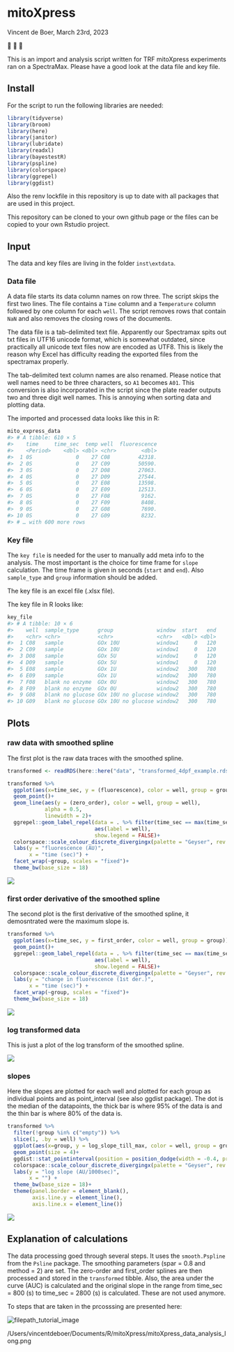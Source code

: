 
<!-- README.md is generated from README.Rmd. Please edit that file -->

# mitoXpress

<!-- badges: start -->
<!-- badges: end -->

Vincent de Boer, March 23rd, 2023

🔬 🤖 🥼

This is an import and analysis script written for TRF mitoXpress
experiments ran on a SpectraMax. Please have a good look at the data
file and key file.

## Install

For the script to run the following libraries are needed:

``` r
library(tidyverse)
library(broom)
library(here)
library(janitor)
library(lubridate)
library(readxl)
library(bayestestR)
library(pspline)
library(colorspace)
library(ggrepel)
library(ggdist)
```

Also the renv lockfile in this repository is up to date with all
packages that are used in this project.

This repository can be cloned to your own github page or the files can
be copied to your own Rstudio project.

## Input

The data and key files are living in the folder `inst\extdata`.

### Data file

A data file starts its data column names on row three. The script skips
the first two lines. The file contains a `Time` column and a
`Temperature` column followed by one column for each `well`. The script
removes rows that contain `NaN` and also removes the closing rows of the
documents.

The data file is a tab-delimited text file. Apparently our Spectramax
spits out txt files in UTF16 unicode format, which is somewhat outdated,
since practically all unicode text files now are encoded as UTF8. This
is likely the reason why Excel has difficulty reading the exported files
from the spectramax properly.

The tab-delimited text column names are also renamed. Please notice that
well names need to be three characters, so `A1` becomes `A01`. This
conversion is also incorporated in the script since the plate reader
outputs two and three digit well names. This is annoying when sorting
data and plotting data.

The imported and processed data looks like this in R:

``` r
mito_express_data
#> # A tibble: 610 × 5
#>    time     time_sec  temp well  fluorescence
#>    <Period>    <dbl> <dbl> <chr>        <dbl>
#>  1 0S              0    27 C08         42318.
#>  2 0S              0    27 C09         50590.
#>  3 0S              0    27 D08         27063.
#>  4 0S              0    27 D09         27544.
#>  5 0S              0    27 E08         13598.
#>  6 0S              0    27 E09         12513.
#>  7 0S              0    27 F08          9162.
#>  8 0S              0    27 F09          8408.
#>  9 0S              0    27 G08          7690.
#> 10 0S              0    27 G09          8232.
#> # … with 600 more rows
```

### Key file

The `key file` is needed for the user to manually add meta info to the
analysis. The most important is the choice for time frame for `slope`
calculation. The time frame is given in seconds (`start` and `end`).
Also `sample_type` and `group` information should be added.

The key file is an excel file (.xlsx file).

The key file in R looks like:

``` r
key_file
#> # A tibble: 10 × 6
#>    well  sample_type      group              window  start   end
#>    <chr> <chr>            <chr>              <chr>   <dbl> <dbl>
#>  1 C08   sample           GOx 10U            window1     0   120
#>  2 C09   sample           GOx 10U            window1     0   120
#>  3 D08   sample           GOx 5U             window1     0   120
#>  4 D09   sample           GOx 5U             window1     0   120
#>  5 E08   sample           GOx 1U             window2   300   780
#>  6 E09   sample           GOx 1U             window2   300   780
#>  7 F08   blank no enzyme  GOx 0U             window2   300   780
#>  8 F09   blank no enzyme  GOx 0U             window2   300   780
#>  9 G08   blank no glucose GOx 10U no glucose window2   300   780
#> 10 G09   blank no glucose GOx 10U no glucose window2   300   780
```

## Plots

### raw data with smoothed spline

The first plot is the raw data traces with the smoothed spline.

``` r
transformed <- readRDS(here::here("data", "transformed_4dpf_example.rds"))

transformed %>%
  ggplot(aes(x=time_sec, y = (fluorescence), color = well, group = group))+
  geom_point()+
  geom_line(aes(y = (zero_order), color = well, group = well),
            alpha = 0.5,
            linewidth = 2)+
  ggrepel::geom_label_repel(data = . %>% filter(time_sec == max(time_sec)),
                            aes(label = well),
                            show.legend = FALSE)+
  colorspace::scale_colour_discrete_divergingx(palette = "Geyser", rev = FALSE)+
  labs(y = "fluorescence (AU)",
       x = "time (sec)") +
  facet_wrap(~group, scales = "fixed")+
  theme_bw(base_size = 18)
```

![](README_files/figure-gfm/unnamed-chunk-5-1.png)<!-- -->

### first order derivative of the smoothed spline

The second plot is the first derivative of the smoothed spline, it
demosntrated were the maximum slope is.

``` r
transformed %>%
  ggplot(aes(x=time_sec, y = first_order, color = well, group = group))+
  geom_point()+
  ggrepel::geom_label_repel(data = . %>% filter(time_sec == max(time_sec)),
                            aes(label = well),
                            show.legend = FALSE)+
  colorspace::scale_colour_discrete_divergingx(palette = "Geyser", rev = FALSE)+
  labs(y = "change in fluorescence (1st der.)",
       x = "time (sec)") +
  facet_wrap(~group, scales = "fixed")+
  theme_bw(base_size = 18)
```

![](README_files/figure-gfm/unnamed-chunk-6-1.png)<!-- -->

### log transformed data

This is just a plot of the log transform of the smoothed spline.

![](README_files/figure-gfm/unnamed-chunk-7-1.png)<!-- -->

### slopes

Here the slopes are plotted for each well and plotted for each group as
individual points and as point_interval (see also ggdist package). The
dot is the median of the datapoints, the thick bar is where 95% of the
data is and the thin bar is where 80% of the data is.

``` r
transformed %>%
  filter(!group %in% c("empty")) %>%
  slice(1, .by = well) %>%
  ggplot(aes(x=group, y = log_slope_till_max, color = well, group = group))+
  geom_point(size = 4)+
  ggdist::stat_pointinterval(position = position_dodge(width = -0.4, preserve = "single"))+
  colorspace::scale_colour_discrete_divergingx(palette = "Geyser", rev = FALSE)+
  labs(y = "log slope (AU/1000sec)",
       x = "") +
  theme_bw(base_size = 18)+
  theme(panel.border = element_blank(),
        axis.line.y = element_line(),
        axis.line.x = element_line())
```

![](README_files/figure-gfm/unnamed-chunk-8-1.png)<!-- -->

## Explanation of calculations

The data processing goed through several steps. It uses the
`smooth.Pspline` from the `Psline` package. The smoothing parameters
(spar = 0.8 and method = 2) are set. The zero-order and first_order
splines are then processed and stored in the `transformed` tibble. Also,
the area under the curve (AUC) is calculated and the original slope in
the range from time_sec = 800 (s) to time_sec = 2800 (s) is calculated.
These are not used anymore.

To steps that are taken in the prcosssing are presented here:

![filepath_tutorial_image](/mitoXpress_data_analysis_long.png)

/Users/vincentdeboer/Documents/R/mitoXpress/mitoXpress_data_analysis_long.png
